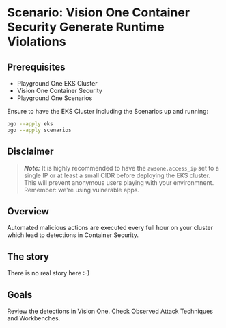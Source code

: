 # Scenario: Vision One Container Security Generate Runtime Violations

## Prerequisites

- Playground One EKS Cluster
- Vision One Container Security
- Playground One Scenarios

Ensure to have the EKS Cluster including the Scenarios up and running:

```sh
pgo --apply eks
pgo --apply scenarios
```

## Disclaimer

> ***Note:*** It is highly recommended to have the `awsone.access_ip` set to a single IP or at least a small CIDR before deploying the EKS cluster. This will prevent anonymous users playing with your environmnent. Remember: we're using vulnerable apps.

## Overview

Automated malicious actions are executed every full hour on your cluster which lead to detections in Container Security.

## The story

There is no real story here :-)

## Goals

Review the detections in Vision One. Check Observed Attack Techniques and Workbenches.
